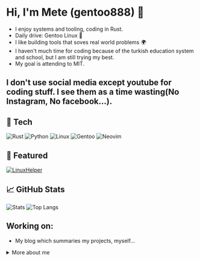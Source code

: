 

# Hi, I'm Mete (gentoo888) 👋

- I enjoy systems and tooling, coding in Rust.
- Daily drive: Gentoo Linux 🐧
- I like building tools that soves real world problems 🌍
- I haven't much time for coding because of the turkish education system and school, but I am still trying my best.
- My goal is attending to MIT.

## I don't use social media except youtube for coding stuff. I see them as a time wasting(No Instagram, No facebook...).

## 🔧 Tech
![Rust](https://img.shields.io/badge/Rust-000?logo=rust&logoColor=white)
![Python](https://img.shields.io/badge/Python-14354C?logo=python&logoColor=white)
![Linux](https://img.shields.io/badge/Linux-000?logo=linux&logoColor=white)
![Gentoo](https://img.shields.io/badge/Gentoo-54487A?logo=gentoo&logoColor=white)
![Neovim](https://img.shields.io/badge/Neovim-57A143?logo=neovim&logoColor=white)

## 📌 Featured
[![LinuxHelper](https://github-readme-stats.vercel.app/api/pin/?username=gentoo888&repo=LinuxHelper&theme=github_dark)](https://github.com/gentoo888/LinuxHelper)

## 📈 GitHub Stats
![Stats](https://github-readme-stats.vercel.app/api?username=gentoo888&show_icons=true&theme=github_dark)
![Top Langs](https://github-readme-stats.vercel.app/api/top-langs/?username=gentoo888&layout=compact&theme=github_dark)

## Working on:
- My blog which summaries my projects, myself...


<details>
  <summary>More about me</summary>

- I like learning low-level concepts and customizing my Linux setup.


</details>
